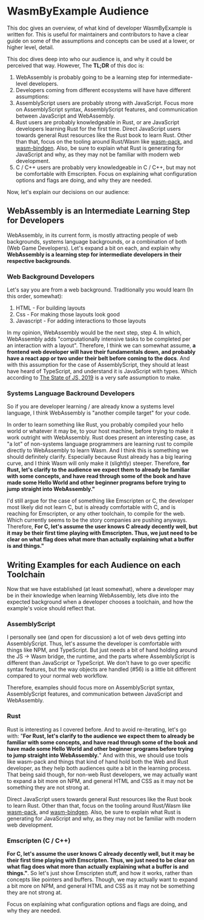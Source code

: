 # WasmByExample Audience

This doc gives an overview, of what kind of developer WasmByExample is written for. This is useful for maintainers and contributors to have a clear guide on some of the assumptions and concepts can be used at a lower, or higher level, detail.

This doc dives deep into who our audience is, and why it could be perceived that way. However, The **TL;DR** of this doc is:

1. WebAssembly is probably going to be a learning step for intermediate-level developers.
1. Developers coming from different ecosystems will have have different assumptions:
1. AssemblyScript users are probably strong with JavaScript. Focus more on AssemblyScript syntax, AssemblyScript features, and communication between JavaScript and WebAssembly.
1. Rust users are probably knowledgeable in Rust, or are JavaScript developers learning Rust for the first time. Direct JavaScript users towards general Rust resources like the Rust book to learn Rust. Other than that, focus on the tooling around Rust/Wasm like [wasm-pack](https://github.com/rustwasm/wasm-pack), and [wasm-bindgen](https://github.com/rustwasm/wasm-bindgen). Also, be sure to explain what Rust is generating for JavaScript and why, as they may not be familiar with modern web development.
1. C / C++ users are probably very knowledgeable in C / C++, but may not be comfortable with Emscripten. Focus on explaining what configuration options and flags are doing, and why they are needed.

Now, let's explain our decisions on our audience:

## WebAssembly is an Intermediate Learning Step for Developers

WebAssembly, in its current form, is mostly attracting people of web backgrounds, systems language backgrounds, or a combination of both (Web Game Developers). Let's expand a bit on each, and explain why **WebAssembly is a learning step for intermediate developers in their respective backgrounds**.

### Web Background Developers

Let's say you are from a web background. Traditionally you would learn (In this order, somewhat):

1. HTML - For building layouts
2. Css - For making those layouts look good
3. Javascript - For adding interactions to those layouts

In my opinion, WebAssembly would be the next step, step 4. In which, WebAssembly adds "computationally intensive tasks to be completed per an interaction with a layout". Therefore, I think we can somewhat assume, **a frontend web developer will have their fundamentals down, and probably have a react app or two under their belt before coming to the docs**. And with this assumption for the case of AssemblyScript, they should at least have heard of TypeScript, and understand it is JavaScript with types. Which according to [The State of JS, 2019](https://2019.stateofjs.com/javascript-flavors/typescript/) is a very safe assumption to make.

### Systems Language Backround Developers

So if you are developer learning / are already know a systems level language, I think WebAssembly is "another compile target" for your code.

In order to learn something like Rust, you probably compiled your hello world or whatever it may be, to your host machine, before trying to make it work outright with WebAssembly. Rust does present an interesting case, as "a lot" of non-systems language programmers are learning rust to compile directly to WebAssembly to learn Wasm. And I think this is something we should definitely clarify. Especially because Rust already has a big learing curve, and I think Wasm will only make it (slightly) steeper. Therefore, **for Rust, let's clarify to the audience we expect them to already be familiar with some concepts, and have read through some of the book and have made some Hello World and other beginner programs before trying to jump straight into WebAssembly."**

I'd still argue for the case of something like Emscripten or C, the developer most likely did not learn C, but is already comfortable with C, and is reaching for Emscripten, or any other toolchain, to compile for the web. Which currently seems to be the story companies are pushing anyways. Therefore, **For C, let's assume the user knows C already decently well, but it may be their first time playing with Emscripten. Thus, we just need to be clear on what flag does what more than actually explaining what a buffer is and things."**

## Writing Examples for each Audience on each Toolchain

Now that we have established (at least somewhat), where a developer may be in their knowledge when learning WebAssembly, lets dive into the expected background when a developer chooses a toolchain, and how the example's voice should reflect that.

### AssemblyScript

I personally see (and open for discussion) a lot of web devs getting into AssemblyScript. Thus, let's assume the developer is comfortable with things like NPM, and TypeScript. But just needs a bit of hand holding around the JS -> Wasm bridge, the runtime, and the parts where AssemblyScript is different than JavaScript or TypeScript. We don't have to go over specific syntax features, but the way objects are handled (#56) is a little bit different compared to your normal web workflow.

Therefore, examples should focus more on AssemblyScript syntax, AssemblyScript features, and communication between JavaScript and WebAssembly.

### Rust

Rust is interesting as I covered before. And to avoid re-iterating, let's go with: "**For Rust, let's clarify to the audience we expect them to already be familiar with some concepts, and have read through some of the book and have made some Hello World and other beginner programs before trying to jump straight into WebAssembly.**" And with this, we should use tools like wasm-pack and things that kind of hand hold both the Web and Rust developer, as they help both audiences quite a bit in the learning process. That being said though, for non-web Rust developers, we may actually want to expand a bit more on NPM, and general HTML and CSS as it may not be something they are not strong at.

Direct JavaScript users towards general Rust resources like the Rust book to learn Rust. Other than that, focus on the tooling around Rust/Wasm like [wasm-pack](https://github.com/rustwasm/wasm-pack), and [wasm-bindgen](https://github.com/rustwasm/wasm-bindgen). Also, be sure to explain what Rust is generating for JavaScript and why, as they may not be familiar with modern web development.

### Emscripten (C / C++)

**For C, let's assume the user knows C already decently well, but it may be their first time playing with Emscripten. Thus, we just need to be clear on what flag does what more than actually explaining what a buffer is and things."**. So let's just show Emscripten stuff, and how it works, rather than concepts like pointers and buffers. Though, we may actually want to expand a bit more on NPM, and general HTML and CSS as it may not be something they are not strong at.

Focus on explaining what configuration options and flags are doing, and why they are needed.
